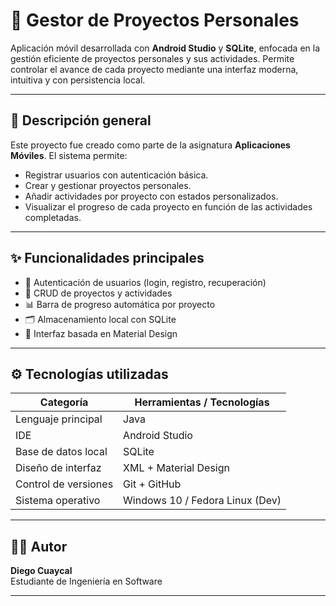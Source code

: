 # 📱 Gestor de Proyectos Personales

Aplicación móvil desarrollada con **Android Studio** y **SQLite**, enfocada en la gestión eficiente de proyectos personales y sus actividades. Permite controlar el avance de cada proyecto mediante una interfaz moderna, intuitiva y con persistencia local.

---

## 🧾 Descripción general

Este proyecto fue creado como parte de la asignatura **Aplicaciones Móviles**. El sistema permite:

- Registrar usuarios con autenticación básica.
- Crear y gestionar proyectos personales.
- Añadir actividades por proyecto con estados personalizados.
- Visualizar el progreso de cada proyecto en función de las actividades completadas.

---

## ✨ Funcionalidades principales

- 🔐 Autenticación de usuarios (login, registro, recuperación)
- 📁 CRUD de proyectos y actividades
- 📊 Barra de progreso automática por proyecto
- 🗂️ Almacenamiento local con SQLite
- 🎨 Interfaz basada en Material Design

---

## ⚙️ Tecnologías utilizadas

| Categoría             | Herramientas / Tecnologías     |
|-----------------------|--------------------------------|
| Lenguaje principal    | Java                           |
| IDE                   | Android Studio                 |
| Base de datos local   | SQLite                         |
| Diseño de interfaz    | XML + Material Design          |
| Control de versiones  | Git + GitHub                   |
| Sistema operativo     | Windows 10 / Fedora Linux (Dev) |

---

## 👨‍💻 Autor

**Diego Cuaycal**  
Estudiante de Ingeniería en Software 

---
